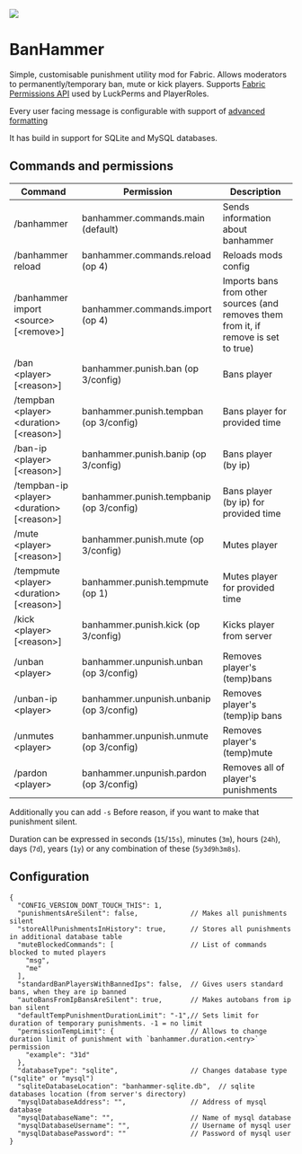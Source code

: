 ![](https://i.imgur.com/0o0rruV.png)

# BanHammer

Simple, customisable punishment utility mod for Fabric. Allows moderators to permanently/temporary ban, mute or kick players.
Supports [Fabric Permissions API](https://github.com/lucko/fabric-permissions-api) used by LuckPerms and PlayerRoles.

Every user facing message is configurable with support of [advanced formatting](https://github.com/Patbox/FabricPlaceholderAPI/blob/1.17/TEXT_FORMATTING.md)

It has build in support for SQLite and MySQL databases.
## Commands and permissions

| Command            | Permission               | Description                       |
| ------------------ | ------------------------ | --------------------------------- |
| /banhammer         | banhammer.commands.main (default) | Sends information about banhammer |
| /banhammer reload  | banhammer.commands.reload (op 4)  | Reloads mods config               |
| /banhammer import \<source> \[\<remove>\] | banhammer.commands.import (op 4)      | Imports bans from other sources (and removes them from it, if remove is set to true)
| /ban \<player> \[\<reason>] | banhammer.punish.ban (op 3/config) | Bans player |
| /tempban \<player> \<duration> \[\<reason>] | banhammer.punish.tempban (op 3/config) | Bans player for provided time |
| /ban-ip \<player> \[\<reason>] | banhammer.punish.banip (op 3/config) | Bans player (by ip) |
| /tempban-ip \<player> \<duration> \[\<reason>] | banhammer.punish.tempbanip (op 3/config) | Bans player (by ip) for provided time |
| /mute \<player> \[\<reason>] | banhammer.punish.mute (op 3/config) | Mutes player |
| /tempmute \<player> \<duration> \[\<reason>] | banhammer.punish.tempmute (op 1) | Mutes player for provided time |
| /kick \<player> \[\<reason>] | banhammer.punish.kick (op 3/config) | Kicks player from server |
| /unban \<player> | banhammer.unpunish.unban (op 3/config) | Removes player's (temp)bans |
| /unban-ip \<player> | banhammer.unpunish.unbanip (op 3/config) | Removes player's (temp)ip bans |
| /unmutes \<player> | banhammer.unpunish.unmute (op 3/config) | Removes player's (temp)mute |
| /pardon \<player> | banhammer.unpunish.pardon (op 3/config) | Removes all of player's punishments |

Additionally you can add `-s` Before reason, if you want to make that punishment silent.

Duration can be expressed in seconds (`15`/`15s`), minutes (`3m`), hours (`24h`), days (`7d`), years (`1y`)
or any combination of these (`5y3d9h3m8s`).

## Configuration
```json5
{
  "CONFIG_VERSION_DONT_TOUCH_THIS": 1,
  "punishmentsAreSilent": false,             // Makes all punishments silent
  "storeAllPunishmentsInHistory": true,      // Stores all punishments in additional database table
  "muteBlockedCommands": [                   // List of commands blocked to muted players
    "msg",
    "me"
  ],
  "standardBanPlayersWithBannedIps": false,  // Gives users standard bans, when they are ip banned
  "autoBansFromIpBansAreSilent": true,       // Makes autobans from ip ban silent
  "defaultTempPunishmentDurationLimit": "-1",// Sets limit for duration of temporary punishments. -1 = no limit
  "permissionTempLimit": {                   // Allows to change duration limit of punishment with `banhammer.duration.<entry>` permission
    "example": "31d"
  },
  "databaseType": "sqlite",                  // Changes database type ("sqlite" or "mysql")
  "sqliteDatabaseLocation": "banhammer-sqlite.db",  // sqlite databases location (from server's directory)
  "mysqlDatabaseAddress": "",                // Address of mysql database
  "mysqlDatabaseName": "",                   // Name of mysql database
  "mysqlDatabaseUsername": "",               // Username of mysql user
  "mysqlDatabasePassword": ""                // Password of mysql user
}
```